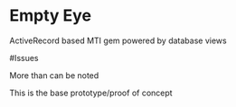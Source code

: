 # Empty Eye

ActiveRecord based MTI gem powered by database views

#Issues

More than can be noted

This is the base prototype/proof of concept